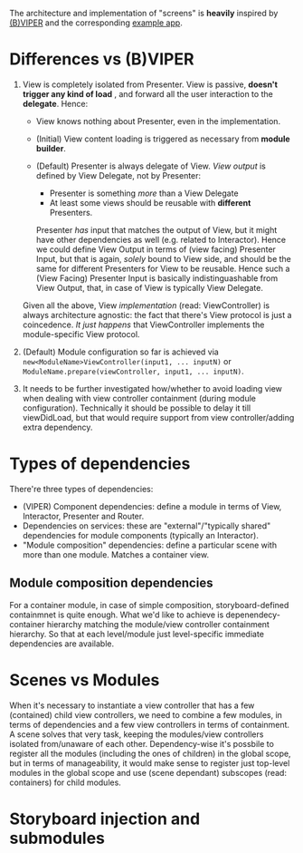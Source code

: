 The architecture and implementation of "screens" is **heavily** inspired by [(B)VIPER](https://skillsmatter.com/skillscasts/7931-mastering-reuse-a-journey-into-application-modularization-with-viper) and the corresponding [example app](https://github.com/nzaghini/b-viper#bviper-design-example-a-simple-weather-application).

# Differences vs (B)VIPER

1. View is completely isolated from Presenter. View is passive, **doesn't trigger any kind of load** , and forward all the user interaction to the **delegate**. Hence:
    
   * View knows nothing about Presenter, even in the implementation.
   * (Initial) View content loading is triggered as necessary from **module builder**.
   * (Default) Presenter is always delegate of View. *View output* is defined by View Delegate, not by Presenter:
        
      *  Presenter is something *more* than a View Delegate
      *  At least some views should be reusable with **different** Presenters.
    
     Presenter *has* input that matches the output of View, but it might have other dependencies as well (e.g. related to Interactor). Hence we could define View Output in terms of (view facing) Presenter Input, but that is again, *solely* bound to View side, and should be the same for different Presenters for View to be reusable. Hence such a (View Facing) Presenter Input is basically indistinguashable from View Output, that, in case of View is typically View Delegate.
      
   Given all the above, View *implementation* (read: ViewController) is always architecture agnostic: the fact that there's View protocol is just a coincedence. *It just happens* that ViewController implements the module-specific View protocol.
    
2. (Default) Module configuration so far is achieved via `new<ModuleName>ViewController(input1, ... inputN)` or `ModuleName.prepare(viewController, input1, ... inputN)`.

3. It needs to be further investigated how/whether to avoid loading view when dealing with view controller containment (during module configuration). Technically it should be possible to delay it till viewDidLoad, but that would require support from view controller/adding extra dependency.

# Types of dependencies

There're three types of dependencies:

- (VIPER) Component dependencies: define a module in terms of View, Interactor, Presenter and Router.
- Dependencies on services: these are "external"/"typically shared" dependencies for module components (typically an Interactor).
- "Module composition" dependencies: define a particular scene with more than one module. Matches a container view.

## Module composition dependencies

For a container module, in case of simple composition, storyboard-defined containmnet is quite enough. What we'd like to achieve is depenendecy-container hierarchy matching the module/view controller containment hierarchy. So that at each level/module just level-specific immediate dependencies are available.

# Scenes vs Modules

When it's necessary to instantiate a view controller that has a few (contained) child view controllers, we need to combine a few modules, in terms of dependencies and a few view controllers in terms of containment. A scene solves that very task, keeping the modules/view controllers isolated from/unaware of each other. Dependency-wise it's possbile to register all the modules (including the ones of children) in the global scope, but in terms of manageability, it would make sense to register just top-level modules in the global scope and use (scene dependant) subscopes (read: containers) for child modules.

# Storyboard injection and submodules

